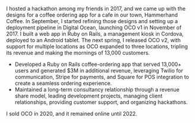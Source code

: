 I hosted a hackathon among my friends in 2017, and we came up with the designs for a coffee ordering app for a cafe in our town, Hammerhand Coffee. In September, I started refining those designs and setting up a deployment pipeline in Digital Ocean, launching OCO v1 in November of 2017. I built a web app in Ruby on Rails, a management kiosk in Cordova, deployed to an Android tablet. The next spring, I released OCO v2, with support for multiple locations as OCO expanded to three locations, tripling its revenue and making the mornings of 13,000 customers.

- Developed a Ruby on Rails coffee-ordering app that served 13,000+ users and generated $3M in additional revenue, leveraging Twilio for communication, Stripe for payments, and Square for POS integration to create a seamless ordering experience.
- Maintained a long-term consultancy relationship through a revenue share model, leading development projects, managing client relationships, providing customer support, and organizing hackathons.

I sold OCO in 2020, and it remained online until 2022.